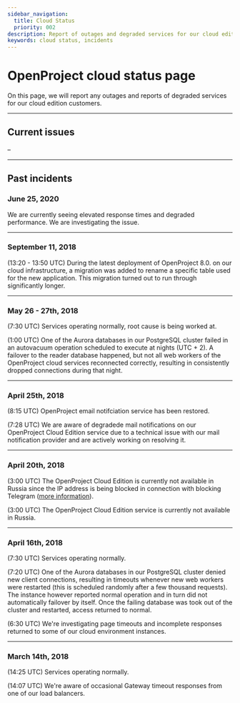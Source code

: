 ```yaml
---
sidebar_navigation:
  title: Cloud Status 
  priority: 002
description: Report of outages and degraded services for our cloud edition customers
keywords: cloud status, incidents
---
```


# OpenProject cloud status page

On this page, we will report any outages and reports of degraded services for our cloud edition customers.

* * *

## Current issues

–

* * *

## Past incidents

### June 25, 2020

We are currently seeing elevated response times and degraded performance. We are investigating the issue.

* * *

### September 11, 2018

(13:20 - 13:50 UTC) During the latest deployment of OpenProject 8.0. on our cloud infrastructure, a migration was added to rename a specific table used for the new application. This migration turned out to run through significantly longer.

* * *

### May 26 - 27th, 2018

(7:30 UTC) Services operating normally, root cause is being worked at.

(1:00 UTC) One of the Aurora databases in our PostgreSQL cluster failed in an autovacuum operation scheduled to execute at nights (UTC + 2). A failover to the reader database happened, but not all web workers of the OpenProject cloud services reconnected correctly, resulting in consistently dropped connections during that night.

* * *

### April 25th, 2018

(8:15 UTC) OpenProject email notifciation service has been restored.

(7:28 UTC) We are aware of degradede mail notifications on our OpenProject Cloud Edition service due to a technical issue with our mail notification provider and are actively working on resolving it.

* * *

### April 20th, 2018

(3:00 UTC) The OpenProject Cloud Edition is currently not available in Russia since the IP address is being blocked in connection with blocking Telegram ([more information](https://www.bbc.com/news/technology-43797176)).

(3:00 UTC) The OpenProject Cloud Edition service is currently not available in Russia.

* * *

### April 16th, 2018

(7:30 UTC) Services operating normally.

(7:20 UTC) One of the Aurora databases in our PostgreSQL cluster denied new client connections, resulting in timeouts whenever new web workers were restarted (this is scheduled randomly after a few thousand requests). The instance however reported normal operation and in turn did not automatically failover by itself. Once the failing database was took out of the cluster and restarted, access returned to normal.

(6:30 UTC) We're investigating page timeouts and incomplete responses returned to some of our cloud environment instances.

* * *

### March 14th, 2018

(14:25 UTC) Services operating normally.

(14:07 UTC) We're aware of occasional Gateway timeout responses from one of our load balancers.
